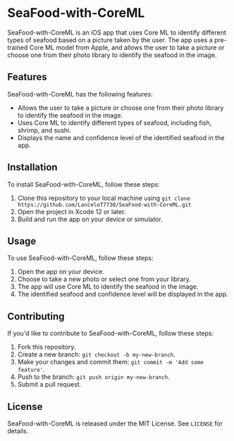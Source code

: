 # SeaFood-with-CoreML

SeaFood-with-CoreML is an iOS app that uses Core ML to identify different types of seafood based on a picture taken by the user. The app uses a pre-trained Core ML model from Apple, and allows the user to take a picture or choose one from their photo library to identify the seafood in the image.

## Features

SeaFood-with-CoreML has the following features:

- Allows the user to take a picture or choose one from their photo library to identify the seafood in the image.
- Uses Core ML to identify different types of seafood, including fish, shrimp, and sushi.
- Displays the name and confidence level of the identified seafood in the app.

## Installation

To install SeaFood-with-CoreML, follow these steps:

1. Clone this repository to your local machine using `git clone https://github.com/LanceloT7730/SeaFood-with-CoreML.git`
2. Open the project in Xcode 12 or later.
3. Build and run the app on your device or simulator.

## Usage

To use SeaFood-with-CoreML, follow these steps:

1. Open the app on your device.
2. Choose to take a new photo or select one from your library.
3. The app will use Core ML to identify the seafood in the image.
4. The identified seafood and confidence level will be displayed in the app.

## Contributing

If you'd like to contribute to SeaFood-with-CoreML, follow these steps:

1. Fork this repository.
2. Create a new branch: `git checkout -b my-new-branch`.
3. Make your changes and commit them: `git commit -m 'Add some feature'`.
4. Push to the branch: `git push origin my-new-branch`.
5. Submit a pull request.

## License

SeaFood-with-CoreML is released under the MIT License. See `LICENSE` for details.
